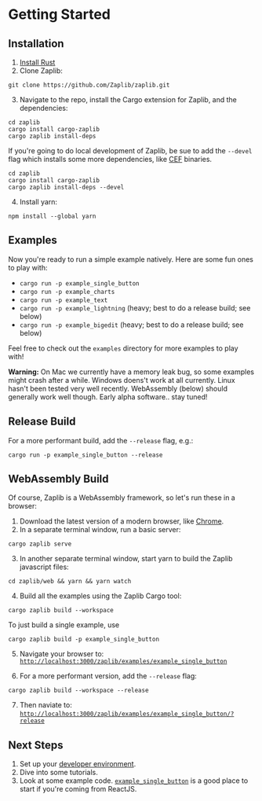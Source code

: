 # Getting Started

## Installation

1. [Install Rust](https://www.rust-lang.org/tools/install)
2. Clone Zaplib:

```
git clone https://github.com/Zaplib/zaplib.git
```

3. Navigate to the repo, install the Cargo extension for Zaplib, and the dependencies:

```
cd zaplib
cargo install cargo-zaplib
cargo zaplib install-deps
```

If you're going to do local development of Zaplib, be sue to add the `--devel` flag which installs some more dependencies, like [CEF](./cef.md) binaries.

```
cd zaplib
cargo install cargo-zaplib
cargo zaplib install-deps --devel
```

4. Install yarn: 

```
npm install --global yarn
```

## Examples

Now you're ready to run a simple example natively. Here are some fun ones to play with:
* `cargo run -p example_single_button`
* `cargo run -p example_charts`
* `cargo run -p example_text`
* `cargo run -p example_lightning` (heavy; best to do a release build; see below)
* `cargo run -p example_bigedit` (heavy; best to do a release build; see below)

Feel free to check out the `examples` directory for more examples to play with!

**Warning:** On Mac we currently have a memory leak bug, so some examples might crash after a while. Windows doens't work at all currently. Linux hasn't been tested very well recently. WebAssembly (below) should generally work well though. Early alpha software.. stay tuned!

## Release Build

For a more performant build, add the `--release` flag, e.g.:

```
cargo run -p example_single_button --release
```

##  WebAssembly Build

Of course, Zaplib is a WebAssembly framework, so let's run these in a browser:

1. Download the latest version of a modern browser, like [Chrome](https://www.google.com/chrome/).
2. In a separate terminal window, run a basic server:

```
cargo zaplib serve
```

3. In another separate terminal window, start yarn to build the Zaplib javascript files:

```
cd zaplib/web && yarn && yarn watch
```

4. Build all the examples using the Zaplib Cargo tool:
   
```
cargo zaplib build --workspace
```

To just build a single example, use 

```
cargo zaplib build -p example_single_button
```

5. Navigate your browser to: [`http://localhost:3000/zaplib/examples/example_single_button`](http://localhost:3000/zaplib/examples/example_single_button)

6. For a more performant version, add the `--release` flag:

```
cargo zaplib build --workspace --release
```

7. Then naviate to: [`http://localhost:3000/zaplib/examples/example_single_button/?release`](http://localhost:3000/zaplib/examples/example_single_button/?release)

## Next Steps

1. Set up your [developer environment](./developer_environment.html).
2. Dive into some tutorials.
3. Look at some example code. [`example_single_button`](https://github.com/Zaplib/zaplib/blob/main/zaplib/examples/example_single_button/src/single_button.rs) is a good place to start if you're coming from ReactJS.
